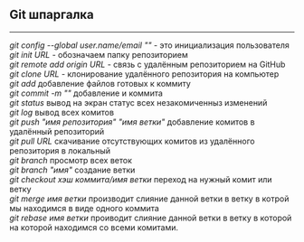## Git шпаргалка
---
_git config --global user.name/email ""_ - это инициализация пользователя  
_git init URL_ - обозначаем папку репозиторием  
_git remote add origin URL_ - связь с удалённым репозиторием на GitHub  
_git clone URL_ - клонирование удалённого репозитория на компьютер  
_git add_ добавление файлов готовых к коммиту  
_git commit -m ""_ добавление и коммита  
_git status_ вывод на экран статус всех незакомиченныз изменений  
_git log_ вывод всех комитов  
_git push "имя репозитория" "имя ветки"_ добавление комитов в удалённый репозиторий  
_git pull URL_ скачивание отсутствующих комитов из удалённого репозитория в локальный  
_git branch_ просмотр всех веток  
_git branch "имя"_ создание ветки  
_git checkout хэш коммита/имя ветки_ переход на нужный комит или ветку  
_git merge имя ветки_ производит слияние данной ветки в ветку в котрой мы находимся в виде одного коммита  
_git rebase имя ветки_ проиводит слияние данной ветки в ветку в которой на которой находимся со всеми комитами.  
